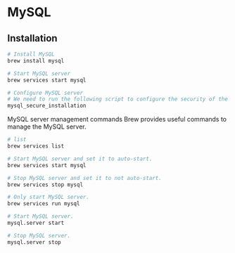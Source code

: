 
# MySQL

## Installation

```sh
# Install MySQL
brew install mysql

# Start MySQL server
brew services start mysql

# Configure MySQL server
# We need to run the following script to configure the security of the MySQL server:
mysql_secure_installation
```

MySQL server management commands
Brew provides useful commands to manage the MySQL server.

```sh
# list
brew services list

# Start MySQL server and set it to auto-start.
brew services start mysql

# Stop MySQL server and set it to not auto-start.
brew services stop mysql

# Only start MySQL server.
brew services run mysql

# Start MySQL server.
mysql.server start

# Stop MySQL server.
mysql.server stop
```
